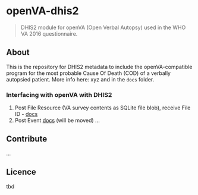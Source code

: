 # openVA-dhis2

> DHIS2 module for openVA (Open Verbal Autopsy) used in the WHO VA 2016 questionnaire.

## About

This is the repository for DHIS2 metadata to include the openVA-compatible program for the most probable Cause Of Death (COD) of a verbally autopsied patient. More info here: xyz and in the `docs` folder.

### Interfacing with openVA with DHIS2
1. Post File Resource (VA survey contents as SQLite file blob), receive File ID - [docs](https://docs.dhis2.org/master/en/developer/html/dhis2_developer_manual_full.html#webapi_file_resources)
2. Post Event [docs](https://docs.dhis2.org/2.25/en/developer/html/dhis2_developer_manual_full.html#webapi_sending_events)
(will be moved)
...

## Contribute
...

## Licence
tbd
